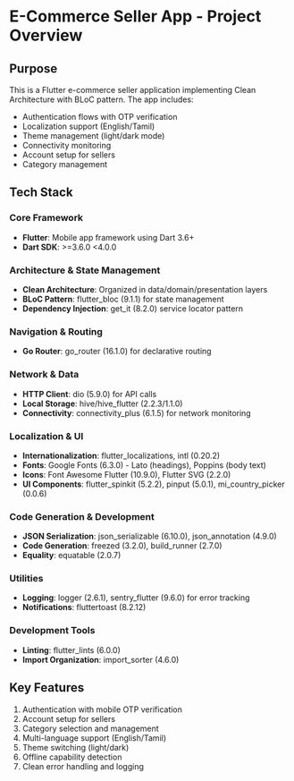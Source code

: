 # E-Commerce Seller App - Project Overview

## Purpose
This is a Flutter e-commerce seller application implementing Clean Architecture with BLoC pattern. The app includes:

- Authentication flows with OTP verification
- Localization support (English/Tamil)
- Theme management (light/dark mode)
- Connectivity monitoring
- Account setup for sellers
- Category management

## Tech Stack

### Core Framework
- **Flutter**: Mobile app framework using Dart 3.6+
- **Dart SDK**: >=3.6.0 <4.0.0

### Architecture & State Management
- **Clean Architecture**: Organized in data/domain/presentation layers
- **BLoC Pattern**: flutter_bloc (9.1.1) for state management
- **Dependency Injection**: get_it (8.2.0) service locator pattern

### Navigation & Routing
- **Go Router**: go_router (16.1.0) for declarative routing

### Network & Data
- **HTTP Client**: dio (5.9.0) for API calls
- **Local Storage**: hive/hive_flutter (2.2.3/1.1.0)
- **Connectivity**: connectivity_plus (6.1.5) for network monitoring

### Localization & UI
- **Internationalization**: flutter_localizations, intl (0.20.2)
- **Fonts**: Google Fonts (6.3.0) - Lato (headings), Poppins (body text)
- **Icons**: Font Awesome Flutter (10.9.0), Flutter SVG (2.2.0)
- **UI Components**: flutter_spinkit (5.2.2), pinput (5.0.1), mi_country_picker (0.0.6)

### Code Generation & Development
- **JSON Serialization**: json_serializable (6.10.0), json_annotation (4.9.0)
- **Code Generation**: freezed (3.2.0), build_runner (2.7.0)
- **Equality**: equatable (2.0.7)

### Utilities
- **Logging**: logger (2.6.1), sentry_flutter (9.6.0) for error tracking
- **Notifications**: fluttertoast (8.2.12)

### Development Tools
- **Linting**: flutter_lints (6.0.0)
- **Import Organization**: import_sorter (4.6.0)

## Key Features
1. Authentication with mobile OTP verification
2. Account setup for sellers
3. Category selection and management
4. Multi-language support (English/Tamil)
5. Theme switching (light/dark)
6. Offline capability detection
7. Clean error handling and logging